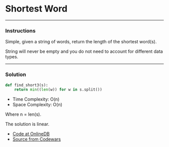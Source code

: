 # Shortest Word

---
### Instructions
Simple, given a string of words, return the length of the shortest word(s).

String will never be empty and you do not need to account for different data types.

---

### Solution

```py
def find_short3(s):
    return min((len(w)) for w in s.split())
```

* Time Complexity: O(n)
* Space Complexity: O(n) 

Where n = len(s).

The solution is linear.


* [Code at OnlineDB](https://onlinegdb.com/uXIO_S5Y4)
* [Source from Codewars](https://www.codewars.com/kata/57cebe1dc6fdc20c57000ac9/train/python)
